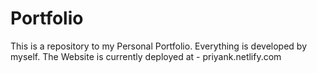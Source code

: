 # Portfolio
This is a repository to my Personal Portfolio. Everything is developed by myself.
The Website is currently deployed at - priyank.netlify.com
